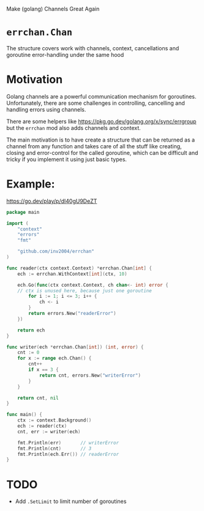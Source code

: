 Make (golang) Channels Great Again

# `errchan.Chan`

The structure covers work with channels, context, cancellations and goroutine error-handling under the same hood

# Motivation
Golang channels are a powerful communication mechanism for goroutines. Unfortunately, there are some challenges in controlling, cancelling and handling errors using channels. 

There are some helpers like https://pkg.go.dev/golang.org/x/sync/errgroup but the `errchan` mod also adds channels and context.

The main motivation is to have create a structure that can be returned as a channel from any function and takes care of all the stuff like creating, closing and error-control for the called goroutine, which can be difficult and tricky if you implement it using just basic types.

# Example:
https://go.dev/play/p/dI40gU9DeZT

```go
package main

import (
	"context"
	"errors"
	"fmt"

	"github.com/inv2004/errchan"
)

func reader(ctx context.Context) *errchan.Chan[int] {
	ech := errchan.WithContext[int](ctx, 10)

	ech.Go(func(ctx context.Context, ch chan<- int) error {
    // ctx is unused here, because just one goroutine
		for i := 1; i <= 3; i++ {
			ch <- i
		}
		return errors.New("readerError")
	})

	return ech
}

func writer(ech *errchan.Chan[int]) (int, error) {
	cnt := 0
	for x := range ech.Chan() {
		cnt++
		if x == 3 {
			return cnt, errors.New("writerError")
		}
	}

	return cnt, nil
}

func main() {
	ctx := context.Background()
	ech := reader(ctx)
	cnt, err := writer(ech)

	fmt.Println(err)       // writerError
	fmt.Println(cnt)       // 3
	fmt.Println(ech.Err()) // readerError
}
```

# TODO
- Add `.SetLimit` to limit number of goroutines
